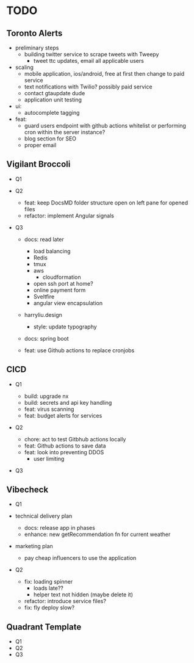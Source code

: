 # TODO

## Toronto Alerts

- preliminary steps
  - building twitter service to scrape tweets with Tweepy
    - tweet ttc updates, email all applicable users
- scaling
  - mobile application, ios/android, free at first then change to paid service
  - text notifications with Twilio? possibly paid service
  - contact gtaupdate dude
  - application unit testing
- ui:
  - autocomplete tagging
- feat:
  - guard users endpoint with github actions whitelist or performing cron within the server instance?
  - blog section for SEO
  - proper email

## Vigilant Broccoli

- Q1
- Q2

  - feat: keep DocsMD folder structure open on left pane for opened files
  - refactor: implement Angular signals

- Q3

  - docs: read later

    - load balancing
    - Redis
    - tmux
    - aws
      - cloudformation
    - open ssh port at home?
    - online payment form
    - Sveltfire
    - angular view encapsulation

  - harryliu.design
    - style: update typography
  - docs: spring boot
  - feat: use Github actions to replace cronjobs

## CICD

- Q1

  - build: upgrade nx
  - build: secrets and api key handling
  - feat: virus scanning
  - feat: budget alerts for services

- Q2

  - chore: act to test Gitbhub actions locally
  - feat: Github actions to save data
  - feat: look into preventing DDOS
    - user limiting

- Q3

## Vibecheck

- Q1

- technical delivery plan
  - docs: release app in phases
  - enhance: new getRecommendation fn for current weather
- marketing plan
  - pay cheap influencers to use the application
- Q2
  - fix: loading spinner
    - loads late??
    - helper text not hidden (maybe delete it)
  - refactor: introduce service files?
  - fix: fly deploy slow?

## Quadrant Template

- Q1
- Q2
- Q3
